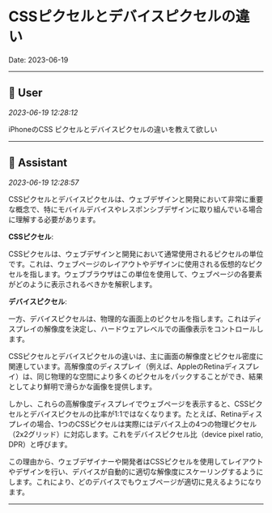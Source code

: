 # CSSピクセルとデバイスピクセルの違い

Date: 2023-06-19

---

## 👤 User
*2023-06-19 12:28:12*

iPhoneのCSS ピクセルとデバイスピクセルの違いを教えて欲しい

---

## 🤖 Assistant
*2023-06-19 12:28:57*

CSSピクセルとデバイスピクセルは、ウェブデザインと開発において非常に重要な概念で、特にモバイルデバイスやレスポンシブデザインに取り組んでいる場合に理解する必要があります。

**CSSピクセル**:

CSSピクセルは、ウェブデザインと開発において通常使用されるピクセルの単位です。これは、ウェブページのレイアウトやデザインに使用される仮想的なピクセルを指します。ウェブブラウザはこの単位を使用して、ウェブページの各要素がどのように表示されるべきかを解釈します。

**デバイスピクセル**:

一方、デバイスピクセルは、物理的な画面上のピクセルを指します。これはディスプレイの解像度を決定し、ハードウェアレベルでの画像表示をコントロールします。

CSSピクセルとデバイスピクセルの違いは、主に画面の解像度とピクセル密度に関連しています。高解像度のディスプレイ（例えば、AppleのRetinaディスプレイ）は、同じ物理的な空間により多くのピクセルをパックすることができ、結果としてより鮮明で滑らかな画像を提供します。

しかし、これらの高解像度ディスプレイでウェブページを表示すると、CSSピクセルとデバイスピクセルの比率が1:1ではなくなります。たとえば、Retinaディスプレイの場合、1つのCSSピクセルは実際にはデバイス上の4つの物理ピクセル（2x2グリッド）に対応します。これをデバイスピクセル比（device pixel ratio, DPR）と呼びます。

この理由から、ウェブデザイナーや開発者はCSSピクセルを使用してレイアウトやデザインを行い、デバイスが自動的に適切な解像度にスケーリングするようにします。これにより、どのデバイスでもウェブページが適切に見えるようになります。

---
